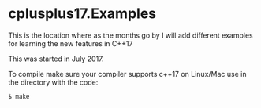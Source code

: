 # cplusplus17.Examples

This is the location where as the months go by
I will add different examples for learning the new features in C++17

This was started in July 2017.

To compile make sure your compiler supports c++17
on Linux/Mac use in the directory with the code:

	$ make




